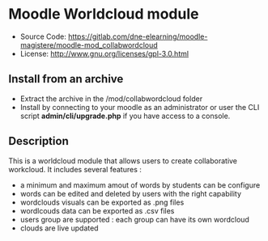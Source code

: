 # Moodle Worldcloud module
- Source Code: https://gitlab.com/dne-elearning/moodle-magistere/moodle-mod_collabwordcloud
- License: http://www.gnu.org/licenses/gpl-3.0.html

## Install from an archive
- Extract the archive in the /mod/collabwordcloud folder
- Install by connecting to your moodle as an administrator or user the CLI script **admin/cli/upgrade.php** if you have access to a console.

## Description

This is a worldcloud module that allows users to create collaborative workcloud.
It includes several features :
- a minimum and maximum amout of words by students can be configure
- words can be edited and deleted by users with the right capability
- wordclouds visuals can be exported as .png files
- wordlcouds data can be exported as .csv files
- users group are supported : each group can have its own wordcloud
- clouds are live updated